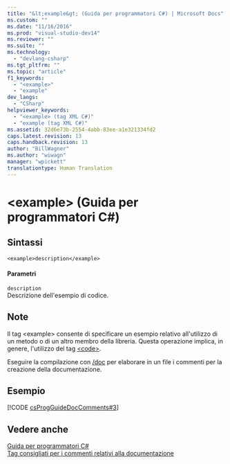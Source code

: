 ```yaml
---
title: "&lt;example&gt; (Guida per programmatori C#) | Microsoft Docs"
ms.custom: ""
ms.date: "11/16/2016"
ms.prod: "visual-studio-dev14"
ms.reviewer: ""
ms.suite: ""
ms.technology: 
  - "devlang-csharp"
ms.tgt_pltfrm: ""
ms.topic: "article"
f1_keywords: 
  - "<example>"
  - "example"
dev_langs: 
  - "CSharp"
helpviewer_keywords: 
  - "<example> (tag XML C#)"
  - "example (tag XML C#)"
ms.assetid: 32d6e73b-2554-4abb-83ee-a1e321334fd2
caps.latest.revision: 13
caps.handback.revision: 13
author: "BillWagner"
ms.author: "wiwagn"
manager: "wpickett"
translationtype: Human Translation
---
```

# &lt;example&gt; (Guida per programmatori C#)
## Sintassi  
  
```  
<example>description</example>  
```  
  
#### Parametri  
 `description`  
 Descrizione dell'esempio di codice.  
  
## Note  
 Il tag \<example\> consente di specificare un esempio relativo all'utilizzo di un metodo o di un altro membro della libreria.  Questa operazione implica, in genere, l'utilizzo del tag [\<code\>](../../../csharp/programming-guide/xmldoc/code.md).  
  
 Eseguire la compilazione con [\/doc](../../../csharp/language-reference/compiler-options/doc-compiler-option.md) per elaborare in un file i commenti per la creazione della documentazione.  
  
## Esempio  
 [!CODE [csProgGuideDocComments#3](../CodeSnippet/VS_Snippets_VBCSharp/csProgGuideDocComments#3)]  
  
## Vedere anche  
 [Guida per programmatori C\#](../../../csharp/programming-guide/index.md)   
 [Tag consigliati per i commenti relativi alla documentazione](../../../csharp/programming-guide/xmldoc/recommended-tags-for-documentation-comments.md)